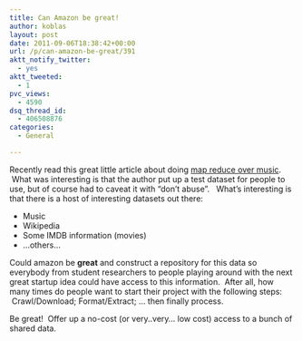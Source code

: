 ```yaml
---
title: Can Amazon be great!
author: koblas
layout: post
date: 2011-09-06T18:38:42+00:00
url: /p/can-amazon-be-great/391
aktt_notify_twitter:
  - yes
aktt_tweeted:
  - 1
pvc_views:
  - 4590
dsq_thread_id:
  - 406508876
categories:
  - General

---
```

Recently read this great little article about doing [map reduce over music][1].  What was interesting is that the author put up a test dataset for people to use, but of course had to caveat it with &#8220;don&#8217;t abuse&#8221;.   What&#8217;s interesting is that there is a host of interesting datasets out there:

  * Music
  * Wikipedia
  * Some IMDB information (movies)
  * &#8230;others&#8230;

Could amazon be **great** and construct a repository for this data so everybody from student researchers to people playing around with the next great startup idea could have access to this information.  After all, how many times do people want to start their project with the following steps:  Crawl/Download; Format/Extract; &#8230; then finally process.

Be great!  Offer up a no-cost (or very..very&#8230; low cost) access to a bunch of shared data.

 [1]: http://musicmachinery.com/2011/09/04/how-to-process-a-million-songs-in-20-minutes/
